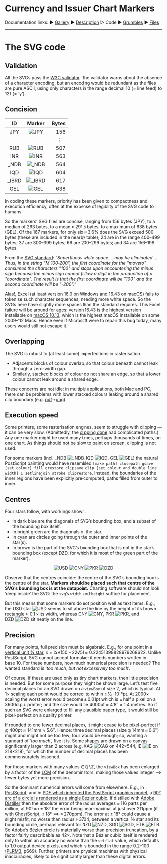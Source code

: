 # <a name="top">Currency and Issuer Chart Markers</a> #

Documentation links: 
&#9654;&#xFE0E;&nbsp;[Gallery](ChartMarkers_Gallery.md)
&#9654;&#xFE0E;&nbsp;[Description](ChartMarkers_Description.md)
&#9655;&#xFE0E;&nbsp;Code
&#9654;&#xFE0E;&nbsp;[Grumbles](ChartMarkers_Grumbles.md)
&#9654;&#xFE0E;&nbsp;[Files](ChartMarkers_Files.md)

--- 

# The SVG code #

## <a name="validation"></a>Validation ##

All the SVGs pass the [W3C&nbsp;validator](http://validator.w3.org/). 
The validator warns about the absence of a character encoding, but an encoding would be redundant as the files are pure ASCII, using only characters in the range decimal 10&nbsp;(=&nbsp;line&nbsp;feed) to 121&nbsp;(=&nbsp;&lsquo;y&rsquo;).


## <a name="concision"></a>Concision ##

<div align="centre">

| &nbsp;ID&nbsp; | Marker | &nbsp;Bytes |
|:--:|:-:|-----:|
| JPY | ![JPY](../ChartMarkers/JPY.svg) | 156 |
| |  |  &numsp;&vellip;&numsp; |
| RUB | ![RUB](../ChartMarkers/RUB.svg) | 507 |
| INR | ![INR](../ChartMarkers/INR.svg) | 563 |
| \_NDB | ![\_NDB](../ChartMarkers/\_NDB.svg) | 564 |
| IQD | ![IQD](../ChartMarkers/IQD.svg) | 604 |
| \_IBRD | ![\_IBRD](../ChartMarkers/\_IBRD.svg) | 617 |
| GEL | ![GEL](../ChartMarkers/GEL.svg) | 638 |

</div>

In coding these markers, priority has been given to compactness and execution efficiency, often at the expense of legiblity of the SVG code to humans. 

So the markers&rsquo; SVG files are concise, ranging from 156 bytes (<span class="markerID">JPY</span>), to a median of 263 bytes, to a mean &asymp;&#8239;291.5 bytes, to a maximum of 638 bytes (<span class="markerID">GEL</span>). 
Of the 167 markers, for only six &asymp;&#8239;3.6% does the SVG exceed 500 bytes (these are included in the nearby table); 24 are in the range 400&ndash;499 bytes; 37 are 300&ndash;399 bytes; 66 are 200&ndash;299 bytes; and 34 are 156&ndash;199 bytes.

From the [SVG standard](http://svgwg.org/svg2-draft/single-page.html): &ldquo;*Superfluous white space &hellip; may be eliminated &hellip; Thus, in the string "M&nbsp;100&#8209;200", the first coordinate for the "moveto" consumes the characters "100" and stops upon encountering the minus sign because the minus sign cannot follow a digit in the production of a "coordinate". The result is that the first coordinate will be "100" and the second coordinate will be "-200".*&rdquo;

Alas!, Excel (at least version 16.0 on Windows and 16.43 on macOS) fails to tokenise such character sequences, needing more white space. 
So the SVGs here have slightly more spaces than the standard requires. 
This Excel failure will be around for ages: version&nbsp;16.43 is the highest version installable on [macOS&nbsp;10.13](http://en.wikipedia.org/wiki/MacOS_High_Sierra), which is the highest macOS installable on some 2009&ndash;&rsquo;12 Macs. 
Hence even if Microsoft were to repair this bug today, many users would still not escape it.


## <a name="overlap"></a>Overlapping ##

The SVG is robust to (at least some) imperfections in rasterisation.  
* Adjacents blocks of colour overlap, so that colour beneath cannot leak through a zero-width gap.  
* Similarly, stacked blocks of colour do not share an edge, so that a lower colour cannot leak around a shared edge.

These concerns are not idle: in multiple applications, both Mac and PC, there can be problems with lower stacked colours leaking around a shared clip boundary (e.g.&nbsp;[pdf](http://www.jdawiseman.com/2018/20180508_Sixties.pdf#Circle_00_00_04)&#10141;[png](http://www.jdawiseman.com/2018/20180508_Sixties_F63_3.png)).

## <a name="speed"></a>Execution speed ##

Some printers, some rasterisation engines, seem to struggle with clipping &mdash; it can be very slow. 
(Admittedly, the [clipping done](http://github.com/jdaw1/placemat/blob/main/Documentation/fonts_glasses_decoration.md#filltexts) had complicated paths.) 
Any one marker might be used many times, perhaps thousands of times, on one chart. 
As things should not be slow to paint on screen, clipping is not used.

For some markers (incl. 
<nobr><span class="markerID">\_NDB</span> ![_NDB](../ChartMarkers/_NDB.svg),</nobr> 
<nobr><span class="markerID">IQD</span> ![IQD](../ChartMarkers/IQD.svg),</nobr> 
<nobr><span class="markerID">GEL</span> ![GEL](../ChartMarkers/GEL.svg))</nobr> 
the natural PostScript painting would have resembled `[make path] closepath gsave [set colour] fill grestore clipsave clip [set colour and double line width] 1 setlinejoin stroke cliprestore`. 
Instead, the boundaries of the inner regions have been explicitly pre&#8209;computed, paths filled from outer to inner.


## <a name="centres"></a>Centres ##

Four stars follow, with workings shown.  
* In dark blue are the diagonals of SVG&rsquo;s bounding box, and a subset of the bounding box itself.  
* In bright green are the diagonals of the star.  
* In cyan are circles going through the outer and inner points of the star(s).  
* In brown is the part of the SVG&rsquo;s bounding box that is not in the star&rsquo;s bounding box (except <span class="markerID">DZD</span>, for which it is most of the green part of the marker).

<div align="center">

![USD](USD_annotated.svg) ![CNY](CNY_annotated.svg) ![PKR](PKR_annotated.svg) ![DZD](DZD_annotated.svg)

</div>

Observe that the centres coincide: the centre of the SVG&rsquo;s bounding box is the centre of the star. 
**Markers should be placed such that centre of the SVG&rsquo;s bounding box is at the datapoint.** 
Charting software should not look &lsquo;deep inside&rsquo; the SVG: the `svg`&rsquo;s `width` and `height` suffice for placement.

But this means that some markers do not position well as text items. 
E.g., the 
<nobr><span class="markerID">USD</span> star ![USD](../ChartMarkers/USD.svg)</nobr>
seems to sit above the line by the height of its brown rectangle &asymp;&nbsp;0.1&#8239;&times;&#8239;its width, whereas 
<nobr><span class="markerID">CNY</span> ![CNY](../ChartMarkers/CNY.svg),</nobr> 
<nobr><span class="markerID">PKR</span> ![PKR](../ChartMarkers/PKR.svg),</nobr> and 
<nobr><span class="markerID">DZD</span> ![DZD](../ChartMarkers/DZD.svg)</nobr> sit neatly on the line.


## <a name="precision"></a>Precision ##

For many points, full precision must be algabraic. 
E.g., for one point in a [vertical unit 5&frasl;2 star](http://www.jdawiseman.com/papers/easymath/surds_star_inner_radius.html#star_5_2_image), <nobr>*x*&nbsp;=&nbsp;&frac14;&#8239;&radic;(50&#8239;&minus;&#8239;22&radic;5)</nobr> <nobr>&asymp;&nbsp;0.22451398828979268622.</nobr> 
Unlike PostScript, SVG cannot accept formulae: it needs numbers written in base&nbsp;10. 
For these numbers, how much numerical precision is needed? 
The wanted standard is &lsquo;*too&nbsp;much, but not excessively too&nbsp;much*&rsquo;.

Of course, if these are used only as tiny chart markers, then little precision is needed. 
But for some purpose they might be shown large. 
Let&rsquo;s test five decimal places for an SVG drawn on a `viewBox` of size 2, which is typical. 
At 1&times; scaling each point would be correct to within <nobr>&plusmn;&#8239;&frac12;&#8239;&middot;&#8239;10&#8315;&#8309;pt.</nobr> 
At 2000&times; scaling the worst error would become &plusmn;&#8239;0.01pt which is &plusmn;&#8239;half a pixel on a 3600d.p.i. printer; and the size would be 4000pt &asymp;&nbsp;4&prime;8&Prime; &asymp;&nbsp;1.4&nbsp;metres. 
So if such an SVG were enlarged to fill any plausible paper type, it would still be pixel-perfect on a quality printer.

If rounded to one fewer decimal places, it might cease to be pixel-perfect if &#10886;&#8239;400pt &asymp;&nbsp;141mm &asymp;&nbsp;5.6&Prime;. 
Hence: three decimal places (size&#8239;&#10885;&#8239;14mm&#8239;&asymp;&#8239;0.6&Prime;) might and might not be too few; four would be enough; so, wanting a standard of &lsquo;*too&nbsp;much*&rsquo;, five it is. 
Some shapes are drawn on a canvas significantly larger than 2 across (e.g. 
<nobr><span class="markerID">XAG</span> ![XAG](../ChartMarkers/XAG.svg)</nobr> on 442&times;544, 
<nobr><span class="markerID">IE</span> ![IE](../ChartMarkers/IE.svg)</nobr> on 218&times;218), 
for which the number of decimal places has been commensurately lessened.

For those markers with many values &in;&#8239;&Qopf;&smallsetminus;&Zopf;, the `viewBox` has been enlarged by a factor of the [LCM](http://en.wikipedia.org/wiki/Least_common_multiple) of the denominators, making those values integer &DoubleLongRightArrow; fewer bytes yet more precision.

So the dominant numerical errors will come from elsewhere. 
E.g., in [PostScript](http://en.wikipedia.org/wiki/PostScript), and in [PDF which inherited the PostScript graphics model](http://en.wikipedia.org/wiki/PDF#PostScript_language), a [90&deg; arc of a circle is rendered as a single B&eacute;zier cubic](http://groups.google.com/g/comp.lang.postscript/c/B23RW2QpIjU). 
If distilled with [Adobe Distiller](http://en.wikipedia.org/wiki/Adobe_Distiller) then the absolute error of the radius averages &asymp;&#8239;116 parts per million; at 90&deg;&times;<i>n</i>&nbsp;&plusmn;&nbsp;18&deg; the error being near-maximal at just over 211ppm (if with [GhostScript](http://en.wikipedia.org/wiki/Ghostscript), &plusmn;&#8239;18&deg;&nbsp;&DoubleLongRightArrow;&nbsp;&asymp;&#8239;270ppm). 
The error at &plusmn;&#8239;18&deg; could cause a slight misfit, no worse than radius&#8239;&divide;&#8239;3704, between a vertical 5&frasl;2 star and its bounding circle, perhaps relevant for 
<nobr><span class="markerID">NZD</span> ![NZD](../ChartMarkers/NZD.svg),</nobr> 
<nobr><span class="markerID">SGD</span> ![SGD](../ChartMarkers/SGD.svg),</nobr> 
<nobr><span class="markerID">ETB</span> ![ETB](../ChartMarkers/ETB.svg).</nobr> 
So Adobe&rsquo;s B&eacute;zier circle is materially worse than precision truncation, by a factor fairly describable as 42&times;. 
Note that a B&eacute;zier cubic itself is rendered only to within an accuracy no worse than the `setflat` value, which defaults to 1.0 output device pixels, and which is bounded in the range 0.2&ndash;100 ([PLRM3](http://www.adobe.com/jp/print/postscript/pdfs/PLRM.pdf), p669). 
Further, printers are physical machines with physical inaccuracies, likely to be significantly larger than these digital errors.
